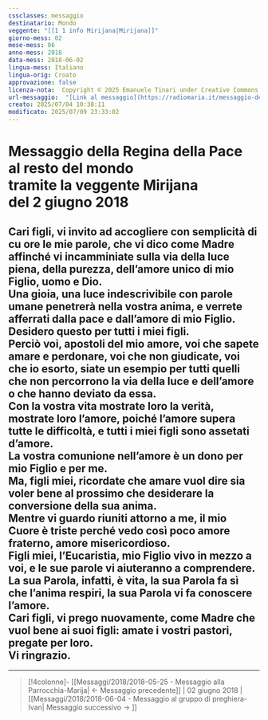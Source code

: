 ```yaml
---
cssclasses: messaggio
destinatario: Mondo
veggente: "[[1 1 info Mirijana|Mirijana]]"
giorno-mess: 02
mese-mess: 06
anno-mess: 2018
data-mess: 2018-06-02
lingua-mess: Italiano
lingua-orig: Croato
approvazione: false
licenza-nota:  Copyright © 2025 Emanuele Tinari under Creative Commons BY-NC-SA 4.0 https://creativecommons.org/licenses/by-nc-sa/4.0/
url-messaggio:  "[Link al messaggio](https://radiomaria.it/messaggio-del-2-giugno-2018/)"
creato: 2025/07/04 10:38:11
modificato: 2025/07/09 23:33:02
---
```


# Messaggio della Regina della Pace<br>al resto del mondo<br>tramite la veggente Mirijana<br>del 2 giugno 2018

## Cari figli, vi invito ad accogliere con semplicità di cu ore le mie parole, che vi dico come Madre affinché vi incamminiate sulla via della luce piena, della purezza, dell’amore unico di mio Figlio, uomo e Dio.<br>Una gioia, una luce indescrivibile con parole umane penetrerà nella vostra anima, e verrete afferrati dalla pace e dall’amore di mio Figlio.<br>Desidero questo per tutti i miei figli.<br>Perciò voi, apostoli del mio amore, voi che sapete amare e perdonare, voi che non giudicate, voi che io esorto, siate un esempio per tutti quelli che non percorrono la via della luce e dell’amore o che hanno deviato da essa.<br>Con la vostra vita mostrate loro la verità, mostrate loro l’amore, poiché l’amore supera tutte le difficoltà, e tutti i miei figli sono assetati d’amore.<br>La vostra comunione nell’amore è un dono per mio Figlio e per me.<br>Ma, figli miei, ricordate che amare vuol dire sia voler bene al prossimo che desiderare la conversione della sua anima.<br>Mentre vi guardo riuniti attorno a me, il mio Cuore è triste perché vedo così poco amore fraterno, amore misericordioso.<br>Figli miei, l’Eucaristia, mio Figlio vivo in mezzo a voi, e le sue parole vi aiuteranno a comprendere.<br>La sua Parola, infatti, è vita, la sua Parola fa sì che l’anima respiri, la sua Parola vi fa conoscere l’amore.<br>Cari figli, vi prego nuovamente, come Madre che vuol bene ai suoi figli: amate i vostri pastori, pregate per loro.<br>Vi ringrazio.

***

> [!4colonne]- [[Messaggi/2018/2018-05-25 - Messaggio alla Parrocchia-Marija| ← Messaggio precedente]] | 02 giugno 2018 | [[Messaggi/2018/2018-06-04 - Messaggio al gruppo di preghiera-Ivan| Messaggio successivo → ]]
